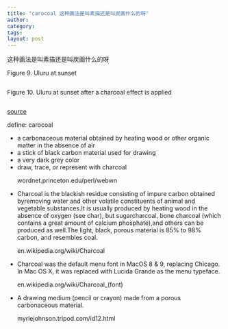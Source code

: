 ```yaml
---
title: "carocoal 这种画法是叫素描还是叫炭画什么的呀"
author:
category: 
tags: 
layout: post
---
```

这种画法是叫素描还是叫炭画什么的呀

Figure 9. Uluru at sunset

<img src="http://www.ibm.com/developerworks/library/l-graf/uluru.jpg" alt="" />

Figure 10. Uluru at sunset after a charcoal effect is applied

<img src="http://www.ibm.com/developerworks/library/l-graf/charcoal.jpg" alt="" />

<a href="http://www.ibm.com/developerworks/library/l-graf/?ca=dnt-428">source</a>

define: carocoal

<ul>

<li>a carbonaceous material obtained by heating wood or other organic matter in the absence of air</li>

<li>a stick of black carbon material used for drawing</li>

<li>a very dark grey color</li>

<li>draw, trace, or represent with charcoal

wordnet.princeton.edu/perl/webwn</li>

<li>Charcoal is the blackish residue consisting of impure carbon obtained byremoving water and other volatile constituents of animal and vegetable substances.It is usually produced by heating wood in the absence of oxygen (see char), but sugarcharcoal, bone charcoal (which contains a great amount of calcium phosphate),and others can be produced as well.The light, black, porous material is 85% to 98% carbon, and resembles coal.

en.wikipedia.org/wiki/Charcoal</li>

<li>Charcoal was the default menu font in MacOS 8 & 9, replacing Chicago. In Mac OS X, it was replaced with Lucida Grande as the menu typeface.

en.wikipedia.org/wiki/Charcoal_(font)</li>

<li>A drawing medium (pencil or crayon) made from a porous carbonaceous material.

myrlejohnson.tripod.com/id12.html</li>

</ul>

